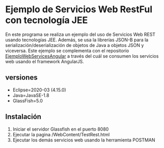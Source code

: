 # Ejemplo de Servicios Web RestFul con tecnología JEE

En este programa se realiza un ejemplo del uso de Servicios Web REST usando tecnologías JEE. Además, se usa la librerías JSON-B para la serialización/deserialización de objetos de Java a objetos JSON y viceversa. Este ejemplo se complementa con el repositorio [EjemploWebServicesAngular](https://github.com/gabusleon/EjemploWebServicesAngular) a través del cuál se consumen los servicios web usando el framework AngularJS.

## versiones
* Eclipse=2020-03 (4.15.0)
* Java=JavaSE-1.8 
* GlassFish=5.0


## Instalación
1. Iniciar el servidor Glassfish en el puerto 8080 
2. Ejecutar la pagina /WebContent/TestRest.html
3. Ejecutar los demás servicios web usando la herramienta POSTMAN
